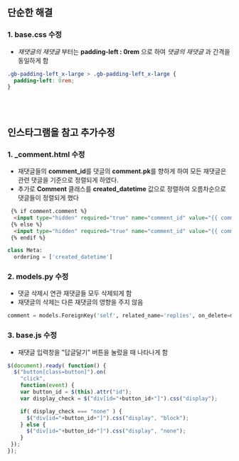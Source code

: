 ## 단순한 해결 
### 1. base.css 수정
- *재댓글의 재댓글* 부터는 **padding-left : 0rem** 으로 하여 *댓글의 재댓글* 과 간격을 동일하게 함
```css
.gb-padding-left_x-large > .gb-padding-left_x-large {
  padding-left: 0rem;
}
```
<br><br>

## 인스타그램을 참고 추가수정
### 1. _comment.html 수정
- 재댓글들의 **comment_id**를 댓글의 **comment.pk**를 향하게 하여 모든 재댓글은 관련 댓글을 기준으로 정렬되게 하였다.
- 추가로 **Comment** 클래스를 **created_datetime** 값으로 정렬하여 오름차순으로 댓글들이 정렬되게 했다
```html
 {% if comment.comment %}
  <input type="hidden" required="true" name="comment_id" value="{{ comment.comment_id }}"/>
 {% else %}
  <input type="hidden" required="true" name="comment_id" value="{{ comment.pk }}"/>
 {% endif %}
```

```python
class Meta:
  ordering = ['created_datetime']
```

### 2. models.py 수정
- 댓글 삭제시 연관 재댓글들 모두 삭제되게 함
- 재댓글의 삭제는 다른 재댓글의 영향을 주지 않음
```python
comment = models.ForeignKey('self', related_name='replies', on_delete=models.CASCADE, null=True)
```

### 3. base.js 수정
- 재댓글 입력창을 "답글달기" 버튼을 눌렀을 때 나타나게 함
```javascript
$(document).ready( function() {
  $("button[class=button]").on(
    "click",
    function(event) {
    var button_id = $(this).attr("id");
    var display_check = $("div[id="+button_id+"]").css("display");

    if( display_check === "none" ) {
      $("div[id="+button_id+"]").css("display", "block");
    } else {
      $("div[id="+button_id+"]").css("display", "none");
    }
 });
});
```
